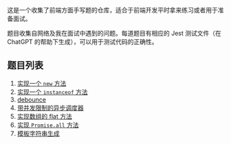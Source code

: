 这是一个收集了前端方面手写题的仓库，适合于前端开发平时拿来练习或者用于准备面试。

题目收集自网络及我在面试中遇到的问题。每道题目有相应的 Jest 测试文件（在 ChatGPT 的帮助下生成），可以用于测试代码的正确性。

## 题目列表

1. [实现一个 `new` 方法](./new/index.md)
1. [实现一个 `instanceof` 方法](./instanceof/readme.md)
1. [debounce](./debounce/readme.md)
1. [带并发限制的异步调度器](./scheduler/readme.md)
1. [实现数组的 flat 方法](./flat-array/readme.md)
1. [实现 `Promise.all` 方法](./promise.all/readme.md)
1. [模板字符串生成](./template-string/readme.md)
